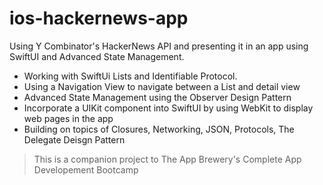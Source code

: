 # ios-hackernews-app
Using Y Combinator's HackerNews API and presenting it in an app using SwiftUI and Advanced State Management.

* Working with SwiftUi Lists and Identifiable Protocol.
* Using a Navigation View to navigate between a List and detail view
* Advanced State Management using the Observer Design Pattern
* Incorporate a UIKit component into SwiftUI by using WebKit to display web pages in the app
* Building on topics of Closures, Networking, JSON, Protocols, The Delegate Deisgn Pattern


>This is a companion project to The App Brewery's Complete App Developement Bootcamp


